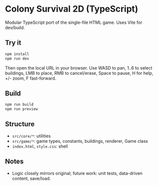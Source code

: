 # Colony Survival 2D (TypeScript)

Modular TypeScript port of the single-file HTML game. Uses Vite for dev/build.

## Try it

```bash
npm install
npm run dev
```

Then open the local URL in your browser. Use WASD to pan, 1..6 to select buildings, LMB to place, RMB to cancel/erase, Space to pause, H for help, +/- zoom, F fast-forward.

## Build

```bash
npm run build
npm run preview
```

## Structure

- `src/core/*`: utilities
- `src/game/*`: game types, constants, buildings, renderer, Game class
- `index.html`, `style.css`: shell

## Notes

- Logic closely mirrors original; future work: unit tests, data-driven content, save/load.
